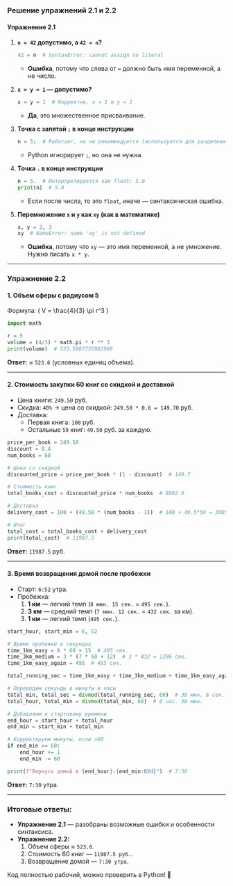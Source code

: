 ### **Решение упражнений 2.1 и 2.2**  

#### **Упражнение 2.1**  

1. **`n = 42` допустимо, а `42 = n`?**  
   ```python
   42 = n  # SyntaxError: cannot assign to literal
   ```
   - **Ошибка**, потому что слева от `=` должно быть имя переменной, а не число.  

2. **`x = y = 1` — допустимо?**  
   ```python
   x = y = 1  # Корректно, x = 1 и y = 1
   ```
   - **Да**, это множественное присваивание.  

3. **Точка с запятой `;` в конце инструкции**  
   ```python
   n = 5;  # Работает, но не рекомендуется (используется для разделения инструкций в одной строке)
   ```
   - Python игнорирует `;`, но она не нужна.  

4. **Точка `.` в конце инструкции**  
   ```python
   n = 5.  # Интерпретируется как float: 5.0
   print(n)  # 5.0
   ```
   - Если после числа, то это `float`, иначе — синтаксическая ошибка.  

5. **Перемножение `x` и `y` как `xy` (как в математике)**  
   ```python
   x, y = 2, 3
   xy  # NameError: name 'xy' is not defined
   ```
   - **Ошибка**, потому что `xy` — это имя переменной, а не умножение. Нужно писать `x * y`.  

---

### **Упражнение 2.2**  

#### **1. Объем сферы с радиусом 5**  
Формула: \( V = \frac{4}{3} \pi r^3 \)  

```python
import math

r = 5
volume = (4/3) * math.pi * r ** 3
print(volume)  # 523.5987755982989
```
**Ответ:** ≈ `523.6` (условных единиц объема).  

---

#### **2. Стоимость закупки 60 книг со скидкой и доставкой**  
- Цена книги: `249.50` руб.  
- Скидка: `40%` → цена со скидкой: `249.50 * 0.6 = 149.70` руб.  
- Доставка:  
  - Первая книга: `100` руб.  
  - Остальные `59` книг: `49.50` руб. за каждую.  

```python
price_per_book = 249.50
discount = 0.4
num_books = 60

# Цена со скидкой
discounted_price = price_per_book * (1 - discount)  # 149.7

# Стоимость книг
total_books_cost = discounted_price * num_books  # 8982.0

# Доставка
delivery_cost = 100 + (49.50 * (num_books - 1))  # 100 + 49.5*59 = 3005.5

# Итог
total_cost = total_books_cost + delivery_cost
print(total_cost)  # 11987.5
```
**Ответ:** `11987.5` руб.  

---

#### **3. Время возвращения домой после пробежки**  
- Старт: `6:52` утра.  
- Пробежка:  
  1. **1 км** — легкий темп (`8 мин. 15 сек.` = `495 сек.`).  
  2. **3 км** — средний темп (`7 мин. 12 сек.` = `432 сек.` за км).  
  3. **1 км** — легкий темп (`495 сек.`).  

```python
start_hour, start_min = 6, 52

# Время пробежки в секундах
time_1km_easy = 8 * 60 + 15  # 495 сек.
time_3km_medium = 3 * (7 * 60 + 12)  # 3 * 432 = 1296 сек.
time_1km_easy_again = 495  # 495 сек.

total_running_sec = time_1km_easy + time_3km_medium + time_1km_easy_again  # 2286 сек.

# Переводим секунды в минуты и часы
total_min, total_sec = divmod(total_running_sec, 60)  # 38 мин. 6 сек.
total_hour, total_min = divmod(total_min, 60)  # 0 час. 38 мин.

# Добавляем к стартовому времени
end_hour = start_hour + total_hour
end_min = start_min + total_min

# Корректируем минуты, если >60
if end_min >= 60:
    end_hour += 1
    end_min -= 60

print(f"Вернусь домой в {end_hour}:{end_min:02d}")  # 7:30
```
**Ответ:** `7:30` утра.  

---

### **Итоговые ответы:**  
- **Упражнение 2.1** — разобраны возможные ошибки и особенности синтаксиса.  
- **Упражнение 2.2:**  
  1. Объем сферы ≈ `523.6`.  
  2. Стоимость 60 книг — `11987.5 руб.`.  
  3. Возвращение домой — `7:30 утра`.  

Код полностью рабочий, можно проверить в Python! 🚀